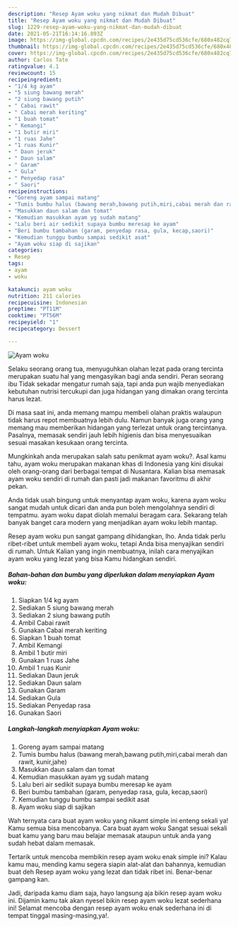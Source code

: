```yaml
---
description: "Resep Ayam woku yang nikmat dan Mudah Dibuat"
title: "Resep Ayam woku yang nikmat dan Mudah Dibuat"
slug: 1229-resep-ayam-woku-yang-nikmat-dan-mudah-dibuat
date: 2021-05-21T16:14:16.893Z
image: https://img-global.cpcdn.com/recipes/2e435d75cd536cfe/680x482cq70/ayam-woku-foto-resep-utama.jpg
thumbnail: https://img-global.cpcdn.com/recipes/2e435d75cd536cfe/680x482cq70/ayam-woku-foto-resep-utama.jpg
cover: https://img-global.cpcdn.com/recipes/2e435d75cd536cfe/680x482cq70/ayam-woku-foto-resep-utama.jpg
author: Carlos Tate
ratingvalue: 4.1
reviewcount: 15
recipeingredient:
- "1/4 kg ayam"
- "5 siung bawang merah"
- "2 siung bawang putih"
- " Cabai rawit"
- " Cabai merah keriting"
- "1 buah tomat"
- " Kemangi"
- "1 butir miri"
- "1 ruas Jahe"
- "1 ruas Kunir"
- " Daun jeruk"
- " Daun salam"
- " Garam"
- " Gula"
- " Penyedap rasa"
- " Saori"
recipeinstructions:
- "Goreng ayam sampai matang"
- "Tumis bumbu halus (bawang merah,bawang putih,miri,cabai merah dan rawit, kunir,jahe)"
- "Masukkan daun salam dan tomat"
- "Kemudian masukkan ayam yg sudah matang"
- "Lalu beri air sedikit supaya bumbu meresap ke ayam"
- "Beri bumbu tambahan (garam, penyedap rasa, gula, kecap,saori)"
- "Kemudian tunggu bumbu sampai sedikit asat"
- "Ayam woku siap di sajikan"
categories:
- Resep
tags:
- ayam
- woku

katakunci: ayam woku 
nutrition: 211 calories
recipecuisine: Indonesian
preptime: "PT11M"
cooktime: "PT56M"
recipeyield: "1"
recipecategory: Dessert

---
```



![Ayam woku](https://img-global.cpcdn.com/recipes/2e435d75cd536cfe/680x482cq70/ayam-woku-foto-resep-utama.jpg)

Selaku seorang orang tua, menyuguhkan olahan lezat pada orang tercinta merupakan suatu hal yang mengasyikan bagi anda sendiri. Peran seorang ibu Tidak sekadar mengatur rumah saja, tapi anda pun wajib menyediakan kebutuhan nutrisi tercukupi dan juga hidangan yang dimakan orang tercinta harus lezat.

Di masa  saat ini, anda memang mampu membeli olahan praktis walaupun tidak harus repot membuatnya lebih dulu. Namun banyak juga orang yang memang mau memberikan hidangan yang terlezat untuk orang tercintanya. Pasalnya, memasak sendiri jauh lebih higienis dan bisa menyesuaikan sesuai masakan kesukaan orang tercinta. 



Mungkinkah anda merupakan salah satu penikmat ayam woku?. Asal kamu tahu, ayam woku merupakan makanan khas di Indonesia yang kini disukai oleh orang-orang dari berbagai tempat di Nusantara. Kalian bisa memasak ayam woku sendiri di rumah dan pasti jadi makanan favoritmu di akhir pekan.

Anda tidak usah bingung untuk menyantap ayam woku, karena ayam woku sangat mudah untuk dicari dan anda pun boleh mengolahnya sendiri di tempatmu. ayam woku dapat diolah memalui beragam cara. Sekarang telah banyak banget cara modern yang menjadikan ayam woku lebih mantap.

Resep ayam woku pun sangat gampang dihidangkan, lho. Anda tidak perlu ribet-ribet untuk membeli ayam woku, tetapi Anda bisa menyajikan sendiri di rumah. Untuk Kalian yang ingin membuatnya, inilah cara menyajikan ayam woku yang lezat yang bisa Kamu hidangkan sendiri.

<!--inarticleads1-->

##### Bahan-bahan dan bumbu yang diperlukan dalam menyiapkan Ayam woku:

1. Siapkan 1/4 kg ayam
1. Sediakan 5 siung bawang merah
1. Sediakan 2 siung bawang putih
1. Ambil  Cabai rawit
1. Gunakan  Cabai merah keriting
1. Siapkan 1 buah tomat
1. Ambil  Kemangi
1. Ambil 1 butir miri
1. Gunakan 1 ruas Jahe
1. Ambil 1 ruas Kunir
1. Sediakan  Daun jeruk
1. Sediakan  Daun salam
1. Gunakan  Garam
1. Sediakan  Gula
1. Sediakan  Penyedap rasa
1. Gunakan  Saori




<!--inarticleads2-->

##### Langkah-langkah menyiapkan Ayam woku:

1. Goreng ayam sampai matang
1. Tumis bumbu halus (bawang merah,bawang putih,miri,cabai merah dan rawit, kunir,jahe)
1. Masukkan daun salam dan tomat
1. Kemudian masukkan ayam yg sudah matang
1. Lalu beri air sedikit supaya bumbu meresap ke ayam
1. Beri bumbu tambahan (garam, penyedap rasa, gula, kecap,saori)
1. Kemudian tunggu bumbu sampai sedikit asat
1. Ayam woku siap di sajikan




Wah ternyata cara buat ayam woku yang nikamt simple ini enteng sekali ya! Kamu semua bisa mencobanya. Cara buat ayam woku Sangat sesuai sekali buat kamu yang baru mau belajar memasak ataupun untuk anda yang sudah hebat dalam memasak.

Tertarik untuk mencoba membikin resep ayam woku enak simple ini? Kalau kamu mau, mending kamu segera siapin alat-alat dan bahannya, kemudian buat deh Resep ayam woku yang lezat dan tidak ribet ini. Benar-benar gampang kan. 

Jadi, daripada kamu diam saja, hayo langsung aja bikin resep ayam woku ini. Dijamin kamu tak akan nyesel bikin resep ayam woku lezat sederhana ini! Selamat mencoba dengan resep ayam woku enak sederhana ini di tempat tinggal masing-masing,ya!.

